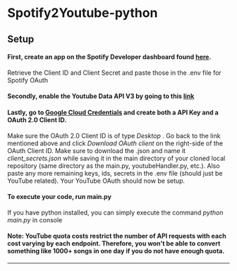 # Spotify2Youtube-python

## Setup

#### First, create an app on the Spotify Developer dashboard found [here](https://developer.spotify.com/dashboard/applications "here").
Retrieve the Client ID and Client Secret and paste those in the .env file for Spotify OAuth

#### Secondly, enable the Youtube Data API V3 by going to this [link](https://console.cloud.google.com/apis/library/youtube.googleapis.com?project=phrasal-waters-275622 "link")

#### Lastly, go to [Google Cloud Credentials](https://console.cloud.google.com/apis/credentials "Google Cloud Credentials")  and create both a API Key and a OAuth 2.0 Client ID. 
Make sure the OAuth 2.0 Client ID is of type *Desktop* .
Go back to the link mentioned above and click *Download OAuth client* on the right-side of the OAuth Client ID. 
Make sure to download the .json and name it *client_secrets.json* while saving it in the main directory of your cloned local repository (same directory as the main.py, youtubeHandler.py, etc.).
Also paste any more remaining keys, ids, secrets in the .env file (should just be YouTube related). Your YouTube OAuth should now be setup.

#### To execute your code, run main.py
If you have python installed, you can simply execute the command _python main.py_ in console

#### Note: YouTube quota costs restrict the number of API requests with each cost varying by each endpoint. Therefore, you won't be able to convert something like 1000+ songs in one day if you do not have enough quota.

------------

